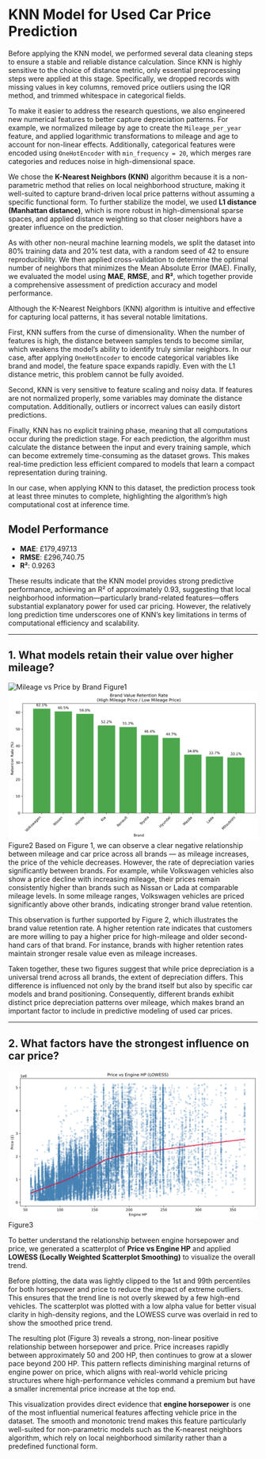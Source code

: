 # KNN Model for Used Car Price Prediction

Before applying the KNN model, we performed several data cleaning steps to ensure a stable and reliable distance calculation. Since KNN is highly sensitive to the choice of distance metric, only essential preprocessing steps were applied at this stage. Specifically, we dropped records with missing values in key columns, removed price outliers using the IQR method, and trimmed whitespace in categorical fields.

To make it easier to address the research questions, we also engineered new numerical features to better capture depreciation patterns. For example, we normalized mileage by age to create the `Mileage_per_year` feature, and applied logarithmic transformations to mileage and age to account for non-linear effects. Additionally, categorical features were encoded using `OneHotEncoder` with `min_frequency = 20`, which merges rare categories and reduces noise in high-dimensional space.

We chose the **K-Nearest Neighbors (KNN)** algorithm because it is a non-parametric method that relies on local neighborhood structure, making it well-suited to capture brand-driven local price patterns without assuming a specific functional form. To further stabilize the model, we used **L1 distance (Manhattan distance)**, which is more robust in high-dimensional sparse spaces, and applied distance weighting so that closer neighbors have a greater influence on the prediction.

As with other non-neural machine learning models, we split the dataset into 80% training data and 20% test data, with a random seed of 42 to ensure reproducibility. We then applied cross-validation to determine the optimal number of neighbors that minimizes the Mean Absolute Error (MAE). Finally, we evaluated the model using **MAE**, **RMSE**, and **R²**, which together provide a comprehensive assessment of prediction accuracy and model performance.

Although the K-Nearest Neighbors (KNN) algorithm is intuitive and effective for capturing local patterns, it has several notable limitations.

First, KNN suffers from the curse of dimensionality. When the number of features is high, the distance between samples tends to become similar, which weakens the model’s ability to identify truly similar neighbors. In our case, after applying `OneHotEncoder` to encode categorical variables like brand and model, the feature space expands rapidly. Even with the L1 distance metric, this problem cannot be fully avoided.

Second, KNN is very sensitive to feature scaling and noisy data. If features are not normalized properly, some variables may dominate the distance computation. Additionally, outliers or incorrect values can easily distort predictions.

Finally, KNN has no explicit training phase, meaning that all computations occur during the prediction stage. For each prediction, the algorithm must calculate the distance between the input and every training sample, which can become extremely time-consuming as the dataset grows. This makes real-time prediction less efficient compared to models that learn a compact representation during training.

In our case, when applying KNN to this dataset, the prediction process took at least three minutes to complete, highlighting the algorithm’s high computational cost at inference time.

## Model Performance

- **MAE**: £179,497.13
- **RMSE**: £296,740.75
- **R²**: 0.9263

These results indicate that the KNN model provides strong predictive performance, achieving an R² of approximately 0.93, suggesting that local neighborhood information—particularly brand-related features—offers substantial explanatory power for used car pricing. However, the relatively long prediction time underscores one of KNN’s key limitations in terms of computational efficiency and scalability.

---

## 1. What models retain their value over higher mileage?
![Mileage vs Price by Brand](https://github.com/GuanshiyinPusa/COMP90049-Assignment2/raw/KB/mileage_vs_price_by_brand_v2.png)
Figure1
![Brand Value Retention Rate](https://github.com/GuanshiyinPusa/COMP90049-Assignment2/raw/KB/brand_value_retention_rate.png)
Figure2
Based on Figure 1, we can observe a clear negative relationship between mileage and car price across all brands — as mileage increases, the price of the vehicle decreases. However, the rate of depreciation varies significantly between brands. For example, while Volkswagen vehicles also show a price decline with increasing mileage, their prices remain consistently higher than brands such as Nissan or Lada at comparable mileage levels. In some mileage ranges, Volkswagen vehicles are priced significantly above other brands, indicating stronger brand value retention.

This observation is further supported by Figure 2, which illustrates the brand value retention rate. A higher retention rate indicates that customers are more willing to pay a higher price for high-mileage and older second-hand cars of that brand. For instance, brands with higher retention rates maintain stronger resale value even as mileage increases.

Taken together, these two figures suggest that while price depreciation is a universal trend across all brands, the extent of depreciation differs. This difference is influenced not only by the brand itself but also by specific car models and brand positioning. Consequently, different brands exhibit distinct price depreciation patterns over mileage, which makes brand an important factor to include in predictive modeling of used car prices.

---

## 2. What factors have the strongest influence on car price?
![Price vs Engine HP](https://github.com/GuanshiyinPusa/COMP90049-Assignment2/raw/KB/price_vs_engine_hp.png)
Figure3

To better understand the relationship between engine horsepower and price, we generated a scatterplot of **Price vs Engine HP** and applied **LOWESS (Locally Weighted Scatterplot Smoothing)** to visualize the overall trend.

Before plotting, the data was lightly clipped to the 1st and 99th percentiles for both horsepower and price to reduce the impact of extreme outliers. This ensures that the trend line is not overly skewed by a few high-end vehicles. The scatterplot was plotted with a low alpha value for better visual clarity in high-density regions, and the LOWESS curve was overlaid in red to show the smoothed price trend.

The resulting plot (Figure 3) reveals a strong, non-linear positive relationship between horsepower and price. Price increases rapidly between approximately 50 and 200 HP, then continues to grow at a slower pace beyond 200 HP. This pattern reflects diminishing marginal returns of engine power on price, which aligns with real-world vehicle pricing structures where high-performance vehicles command a premium but have a smaller incremental price increase at the top end.

This visualization provides direct evidence that **engine horsepower** is one of the most influential numerical features affecting vehicle price in the dataset. The smooth and monotonic trend makes this feature particularly well-suited for non-parametric models such as the K-nearest neighbors algorithm, which rely on local neighborhood similarity rather than a predefined functional form.
